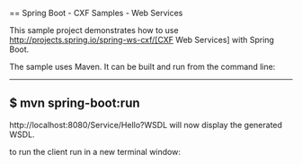 == Spring Boot - CXF Samples - Web Services

This sample project demonstrates how to use http://projects.spring.io/spring-ws-cxf/[CXF Web Services]
with Spring Boot.

The sample uses Maven. It can be built and run from the command line:

----
$ mvn spring-boot:run
----

http://localhost:8080/Service/Hello?WSDL will now display the generated WSDL.

to run the client run in a new terminal window: